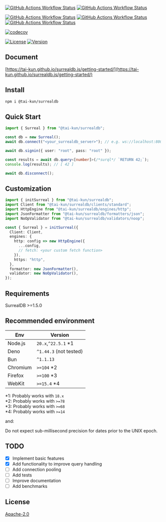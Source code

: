 [![GitHub Actions Workflow Status](https://img.shields.io/github/actions/workflow/status/tai-kun/surrealdb.js/nodejs.yml?branch=v1&logo=Node.js&label=Node.js)](https://github.com/tai-kun/surrealdb.js/actions/workflows/nodejs.yml)
[![GitHub Actions Workflow Status](https://img.shields.io/github/actions/workflow/status/tai-kun/surrealdb.js/bun.yml?branch=v1&logo=Bun&label=Bun)](https://github.com/tai-kun/surrealdb.js/actions/workflows/bun.yml)
<!-- [![GitHub Actions Workflow Status](https://img.shields.io/github/actions/workflow/status/tai-kun/surrealdb.js/deno.yml?branch=v1&logo=Deno&label=Deno)](https://github.com/tai-kun/surrealdb.js/actions/workflows/deno.yml) -->

[![GitHub Actions Workflow Status](https://img.shields.io/github/actions/workflow/status/tai-kun/surrealdb.js/chromium.yml?branch=v1&logo=googlechrome&label=Chromium)](https://github.com/tai-kun/surrealdb.js/actions/workflows/chromium.yml)
[![GitHub Actions Workflow Status](https://img.shields.io/github/actions/workflow/status/tai-kun/surrealdb.js/firefox.yml?branch=v1&logo=Firefox&label=Firefox)](https://github.com/tai-kun/surrealdb.js/actions/workflows/firefox.yml)
[![GitHub Actions Workflow Status](https://img.shields.io/github/actions/workflow/status/tai-kun/surrealdb.js/webkit.yml?branch=v1&style=flat&logo=safari&label=WebKit)](https://github.com/tai-kun/surrealdb.js/actions/workflows/webkit.yml)

[![codecov](https://codecov.io/github/tai-kun/surrealdb.js/graph/badge.svg?token=T76SYSJZZV)](https://app.codecov.io/github/tai-kun/surrealdb.js)

[![License](https://img.shields.io/npm/l/%40tai-kun%2Fsurrealdb?style=flat&logo=apache&color=rgb(40%2C%2038%2C%2097))](https://opensource.org/licenses/Apache-2.0)
[![Version](https://img.shields.io/npm/v/%40tai-kun%2Fsurrealdb?style=flat&logo=npm)](https://www.npmjs.com/package/@tai-kun/surrealdb)

## Document

[https://tai-kun.github.io/surrealdb.js/getting-started/](https://tai-kun.github.io/surrealdb.js/getting-started/)

## Install

```sh
npm i @tai-kun/surrealdb
```

## Quick Start

```ts
import { Surreal } from "@tai-kun/surrealdb";

const db = new Surreal();
await db.connect("<your_surrealdb_server>"); // e.g. ws://localhost:8000

await db.signin({ user: "root", pass: "root" });

const results = await db.query<[number]>(/*surql*/ `RETURN 42;`);
console.log(results); // [ 42 ]

await db.disconnect();
```

## Customization

```ts
import { initSurreal } from "@tai-kun/surrealdb";
import Client from "@tai-kun/surrealdb/clients/standard";
import HttpEngine from "@tai-kun/surrealdb/engines/http";
import JsonFormatter from "@tai-kun/surrealdb/formatters/json";
import NoOpValidator from "@tai-kun/surrealdb/validators/noop";

const { Surreal } = initSurreal({
  Client: Client,
  engines: {
    http: config => new HttpEngine({
      ...config,
      // fetch: <your custom fetch function>
    }),
    https: "http",
  },
  formatter: new JsonFormatter(),
  validator: new NoOpValidator(),
});
```

## Requirements

SurrealDB >=1.5.0

## Recommended environment

| Env | Version |
| --- | --- |
| Node.js | `20.x`,`^22.5.1` *1 |
| Deno | `^1.44.3` (not tested) |
| Bun | `^1.1.13` |
| Chromium | `>=104` *2 |
| Firefox | `>=100` *3 |
| WebKit | `>=15.4` *4 |

*1: Probably works with `18.x`  
*2: Probably works with `>=78`  
*3: Probably works with `>=68`  
*4: Probably works with `>=14`

and:

Do not expect sub-millisecond precision for dates prior to the UNIX epoch.

## TODO

- [x] Implement basic features
- [x] Add functionality to improve query handling
- [ ] Add connection pooling
- [ ] Add tests
- [ ] Improve documentation
- [ ] Add benchmarks

## License

[Apache-2.0](https://github.com/tai-kun/surrealdb.js/blob/main/LICENSE)
